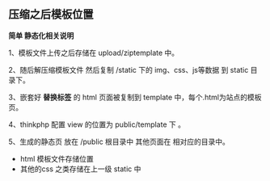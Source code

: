 ## 压缩之后模板位置

**简单 静态化相关说明**


1、模板文件上传之后存储在 upload/ziptemplate 中。   

2、随后解压缩模板文件  然后复制 /static 下的 img、css、js等数据
到 static 目录下。   

3、嵌套好 **替换标签** 的 html 页面被复制到  template 中，每个.html为站点的模板页。   

4、thinkphp 配置 view 的位置为 public/template 下 。

5、生成的静态页 放在 /public 根目录中 其他页面在 相对应的目录中。



* html 模板文件存储位置
* 其他的css 之类存储在上一级 static 中
